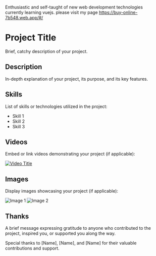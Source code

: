 Enthusiastic and self-taught of new web development technologies currently learning vuejs.
please visit my page https://buy-online-7b548.web.app/#/

# Project Title

Brief, catchy description of your project.

## Description

In-depth explanation of your project, its purpose, and its key features.

## Skills

List of skills or technologies utilized in the project:

- Skill 1
- Skill 2
- Skill 3

## Videos

Embed or link videos demonstrating your project (if applicable):

[![Video Title](https://img.youtube.com/vi/YOUR_VIDEO_ID/0.jpg)]([https://youtu.be/btlEy8nGOrY?si=u8UsNOF_wZOgblrz])

## Images

Display images showcasing your project (if applicable):

![Image 1]([image1.jpg](https://encrypted-tbn0.gstatic.com/images?q=tbn:ANd9GcRbDCNoZbSlQYjkGmz2gJCw74unT8tIpx5SrsKIbMjhRg&s))
![Image 2](https://encrypted-tbn0.gstatic.com/images?q=tbn:ANd9GcSq4dgZHCdEh4YN2rWz8MdchPX10qMz4sj4xhfiReonLA&s)

## Thanks

A brief message expressing gratitude to anyone who contributed to the project, inspired you, or supported you along the way.

Special thanks to [Name], [Name], and [Name] for their valuable contributions and support.



